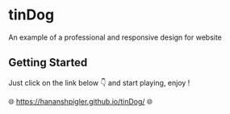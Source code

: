 # tinDog
An example of a professional and responsive design for website

## Getting Started
Just click on the link below 👇 and start playing, enjoy !

🌐 https://hananshpigler.github.io/tinDog/ 🌐
